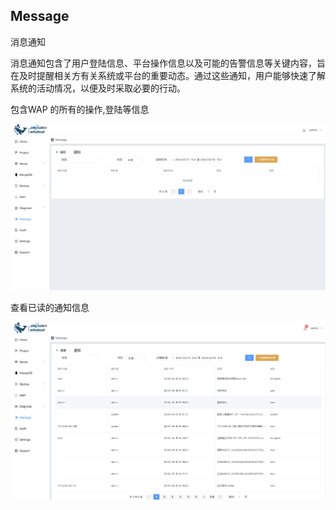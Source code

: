 ## Message

消息通知

消息通知包含了用户登陆信息、平台操作信息以及可能的告警信息等关键内容，旨在及时提醒相关方有关系统或平台的重要动态。通过这些通知，用户能够快速了解系统的活动情况，以便及时采取必要的行动。

包含WAP 的所有的操作,登陆等信息

![1](../../../images/whalealPlatformImages/Message.png)



查看已读的通知信息

![1](../../../images/whalealPlatformImages/Message1.png)